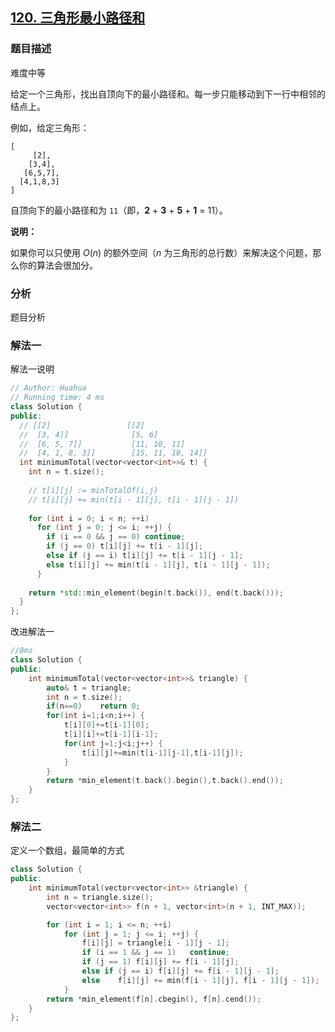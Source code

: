 ## [120. 三角形最小路径和](https://leetcode-cn.com/problems/triangle/)

### 题目描述

难度中等

给定一个三角形，找出自顶向下的最小路径和。每一步只能移动到下一行中相邻的结点上。

例如，给定三角形：

```
[
     [2],
    [3,4],
   [6,5,7],
  [4,1,8,3]
]
```

自顶向下的最小路径和为 `11`（即，**2** + **3** + **5** + **1** = 11）。

**说明：**

如果你可以只使用 *O*(*n*) 的额外空间（*n* 为三角形的总行数）来解决这个问题，那么你的算法会很加分。

### 分析

题目分析

### 解法一

解法一说明

```c++
// Author: Huahua
// Running time: 4 ms
class Solution {
public:
  // [[2]                 [[2]
  //  [3, 4]]              [5, 6]
  //  [6, 5, 7]]           [11, 10, 11]
  //  [4, 1, 8, 3]]        [15, 11, 18, 14]]
  int minimumTotal(vector<vector<int>>& t) {
    int n = t.size();        
 
    // t[i][j] := minTotalOf(i,j)
    // t[i][j] += min(t[i - 1][j], t[i - 1][j - 1])
 
    for (int i = 0; i < n; ++i)
      for (int j = 0; j <= i; ++j) {
        if (i == 0 && j == 0) continue;
        if (j == 0) t[i][j] += t[i - 1][j];
        else if (j == i) t[i][j] += t[i - 1][j - 1];
        else t[i][j] += min(t[i - 1][j], t[i - 1][j - 1]);
      }
 
    return *std::min_element(begin(t.back()), end(t.back()));
  }
};
```

改进解法一

```c++
//0ms
class Solution {
public:
    int minimumTotal(vector<vector<int>>& triangle) {
        auto& t = triangle;
        int n = t.size();
        if(n==0)    return 0;
        for(int i=1;i<n;i++) {
            t[i][0]+=t[i-1][0];
            t[i][i]+=t[i-1][i-1];
            for(int j=1;j<i;j++) {
                t[i][j]+=min(t[i-1][j-1],t[i-1][j]);
            }
        }
        return *min_element(t.back().begin(),t.back().end());
    }
};
```





### 解法二

定义一个数组，最简单的方式

```c++
class Solution {
public:
    int minimumTotal(vector<vector<int>> &triangle) {
        int n = triangle.size();
        vector<vector<int>> f(n + 1, vector<int>(n + 1, INT_MAX));

        for (int i = 1; i <= n; ++i)
            for (int j = 1; j <= i; ++j) {
                f[i][j] = triangle[i - 1][j - 1];
                if (i == 1 && j == 1)	continue;
                if (j == 1)	f[i][j] += f[i - 1][j];
                else if (j == i) f[i][j] += f[i - 1][j - 1];
                else	f[i][j] += min(f[i - 1][j], f[i - 1][j - 1]);
            }
        return *min_element(f[n].cbegin(), f[n].cend());
    }
};
```

